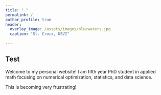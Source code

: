 ```yaml
---
title: " "
permalink: /
author_profile: true
header:
  overlay_image: /assets/images/bluewaters.jpg
  caption: "St. Croix, USVI"

---
```

## Test 

Welcome to my personal website! I am fifth year PhD student in applied math focusing on numerical optimization, statistics, and data science.

This is becoming very frustrating!
